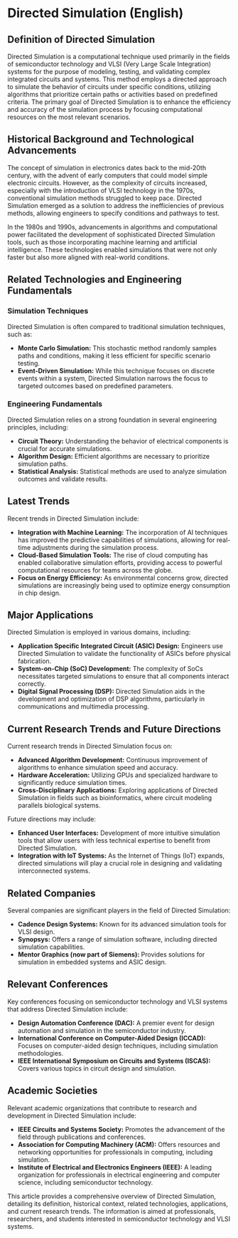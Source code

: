 # Directed Simulation (English)

## Definition of Directed Simulation

Directed Simulation is a computational technique used primarily in the fields of semiconductor technology and VLSI (Very Large Scale Integration) systems for the purpose of modeling, testing, and validating complex integrated circuits and systems. This method employs a directed approach to simulate the behavior of circuits under specific conditions, utilizing algorithms that prioritize certain paths or activities based on predefined criteria. The primary goal of Directed Simulation is to enhance the efficiency and accuracy of the simulation process by focusing computational resources on the most relevant scenarios.

## Historical Background and Technological Advancements

The concept of simulation in electronics dates back to the mid-20th century, with the advent of early computers that could model simple electronic circuits. However, as the complexity of circuits increased, especially with the introduction of VLSI technology in the 1970s, conventional simulation methods struggled to keep pace. Directed Simulation emerged as a solution to address the inefficiencies of previous methods, allowing engineers to specify conditions and pathways to test.

In the 1980s and 1990s, advancements in algorithms and computational power facilitated the development of sophisticated Directed Simulation tools, such as those incorporating machine learning and artificial intelligence. These technologies enabled simulations that were not only faster but also more aligned with real-world conditions.

## Related Technologies and Engineering Fundamentals

### Simulation Techniques

Directed Simulation is often compared to traditional simulation techniques, such as:

- **Monte Carlo Simulation:** This stochastic method randomly samples paths and conditions, making it less efficient for specific scenario testing.
- **Event-Driven Simulation:** While this technique focuses on discrete events within a system, Directed Simulation narrows the focus to targeted outcomes based on predefined parameters.

### Engineering Fundamentals

Directed Simulation relies on a strong foundation in several engineering principles, including:

- **Circuit Theory:** Understanding the behavior of electrical components is crucial for accurate simulations.
- **Algorithm Design:** Efficient algorithms are necessary to prioritize simulation paths.
- **Statistical Analysis:** Statistical methods are used to analyze simulation outcomes and validate results.

## Latest Trends

Recent trends in Directed Simulation include:

- **Integration with Machine Learning:** The incorporation of AI techniques has improved the predictive capabilities of simulations, allowing for real-time adjustments during the simulation process.
- **Cloud-Based Simulation Tools:** The rise of cloud computing has enabled collaborative simulation efforts, providing access to powerful computational resources for teams across the globe.
- **Focus on Energy Efficiency:** As environmental concerns grow, directed simulations are increasingly being used to optimize energy consumption in chip design.

## Major Applications

Directed Simulation is employed in various domains, including:

- **Application Specific Integrated Circuit (ASIC) Design:** Engineers use Directed Simulation to validate the functionality of ASICs before physical fabrication.
- **System-on-Chip (SoC) Development:** The complexity of SoCs necessitates targeted simulations to ensure that all components interact correctly.
- **Digital Signal Processing (DSP):** Directed Simulation aids in the development and optimization of DSP algorithms, particularly in communications and multimedia processing.

## Current Research Trends and Future Directions

Current research trends in Directed Simulation focus on:

- **Advanced Algorithm Development:** Continuous improvement of algorithms to enhance simulation speed and accuracy.
- **Hardware Acceleration:** Utilizing GPUs and specialized hardware to significantly reduce simulation times.
- **Cross-Disciplinary Applications:** Exploring applications of Directed Simulation in fields such as bioinformatics, where circuit modeling parallels biological systems.

Future directions may include:

- **Enhanced User Interfaces:** Development of more intuitive simulation tools that allow users with less technical expertise to benefit from Directed Simulation.
- **Integration with IoT Systems:** As the Internet of Things (IoT) expands, directed simulations will play a crucial role in designing and validating interconnected systems.

## Related Companies

Several companies are significant players in the field of Directed Simulation:

- **Cadence Design Systems:** Known for its advanced simulation tools for VLSI design.
- **Synopsys:** Offers a range of simulation software, including directed simulation capabilities.
- **Mentor Graphics (now part of Siemens):** Provides solutions for simulation in embedded systems and ASIC design.

## Relevant Conferences

Key conferences focusing on semiconductor technology and VLSI systems that address Directed Simulation include:

- **Design Automation Conference (DAC):** A premier event for design automation and simulation in the semiconductor industry.
- **International Conference on Computer-Aided Design (ICCAD):** Focuses on computer-aided design techniques, including simulation methodologies.
- **IEEE International Symposium on Circuits and Systems (ISCAS):** Covers various topics in circuit design and simulation.

## Academic Societies

Relevant academic organizations that contribute to research and development in Directed Simulation include:

- **IEEE Circuits and Systems Society:** Promotes the advancement of the field through publications and conferences.
- **Association for Computing Machinery (ACM):** Offers resources and networking opportunities for professionals in computing, including simulation.
- **Institute of Electrical and Electronics Engineers (IEEE):** A leading organization for professionals in electrical engineering and computer science, including semiconductor technology.

This article provides a comprehensive overview of Directed Simulation, detailing its definition, historical context, related technologies, applications, and current research trends. The information is aimed at professionals, researchers, and students interested in semiconductor technology and VLSI systems.